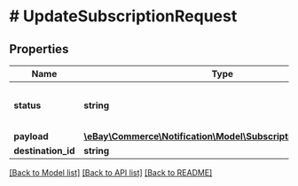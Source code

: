 # # UpdateSubscriptionRequest

## Properties

Name | Type | Description | Notes
------------ | ------------- | ------------- | -------------
**status** | **string** | The status of this subscription. For implementation help, refer to &lt;a href&#x3D;&#39;https://developer.ebay.com/api-docs/commerce/notification/types/api:SubscriptionStatusEnum&#39;&gt;eBay API documentation&lt;/a&gt; | [optional]
**payload** | [**\eBay\Commerce\Notification\Model\SubscriptionPayloadDetail**](SubscriptionPayloadDetail.md) |  | [optional]
**destination_id** | **string** | The unique identifier for the destination associated with this subscription. | [optional]

[[Back to Model list]](../../README.md#models) [[Back to API list]](../../README.md#endpoints) [[Back to README]](../../README.md)
